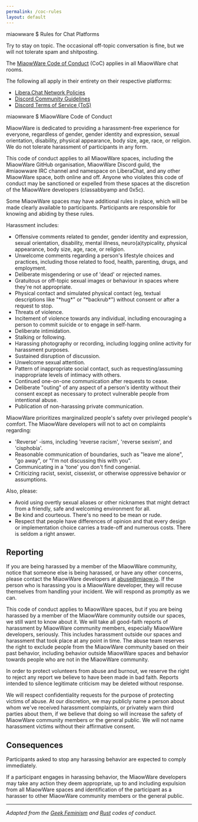 ```yaml
---
permalink: /coc-rules
layout: default
---
```


<p id="chat-rules"><span class="prompt">miaowware $</span> Rules for Chat Platforms</p>

Try to stay on topic.
The occasional off-topic conversation is fine, but we will not tolerate spam and shitposting.

The [MiaowWare Code of Conduct](#code-of-conduct) (CoC) applies in all MiaowWare chat rooms.

The following all apply in their entirety on their respective platforms:

- [Libera.Chat Network Policies](https://libera.chat/policies)
- [Discord Community Guidelines](https://discord.com/guidelines)
- [Discord Terms of Service (ToS)](https://discord.com/terms)

<p id="code-of-conduct"><span class="prompt">miaowware $</span> MiaowWare Code of Conduct</p>

MiaowWare is dedicated to providing a harassment-free experience for everyone, regardless of gender, gender identity and expression, sexual orientation, disability, physical appearance, body size, age, race, or religion. We do not tolerate harassment of participants in any form.

This code of conduct applies to all MiaowWare spaces, including the MiaowWare GitHub organisation, MiaowWare Discord guild, the #miaowware IRC channel and namespace on LiberaChat, and any other MiaowWare space, both online and off. Anyone who violates this code of conduct may be sanctioned or expelled from these spaces at the discretion of the MiaowWare developers (classabbyamp and 0x5c).

Some MiaowWare spaces may have additional rules in place, which will be made clearly available to participants. Participants are responsible for knowing and abiding by these rules.

Harassment includes:

- Offensive comments related to gender, gender identity and expression, sexual orientation, disability, mental illness, neuro(a)typicality, physical appearance, body size, age, race, or religion.
- Unwelcome comments regarding a person's lifestyle choices and practices, including those related to food, health, parenting, drugs, and employment.
- Deliberate misgendering or use of 'dead' or rejected names.
- Gratuitous or off-topic sexual images or behaviour in spaces where they're not appropriate.
- Physical contact and simulated physical contact (eg, textual descriptions like "\*hug\*" or "\*backrub\*") without consent or after a request to stop.
- Threats of violence.
- Incitement of violence towards any individual, including encouraging a person to commit suicide or to engage in self-harm.
- Deliberate intimidation.
- Stalking or following.
- Harassing photography or recording, including logging online activity for harassment purposes.
- Sustained disruption of discussion.
- Unwelcome sexual attention.
- Pattern of inappropriate social contact, such as requesting/assuming inappropriate levels of intimacy with others.
- Continued one-on-one communication after requests to cease.
- Deliberate "outing" of any aspect of a person's identity without their consent except as necessary to protect vulnerable people from intentional abuse.
- Publication of non-harassing private communication.

MiaowWare prioritizes marginalized people's safety over privileged people's comfort. The MiaowWare developers will not to act on complaints regarding:

- 'Reverse' -isms, including 'reverse racism', 'reverse sexism', and 'cisphobia'.
- Reasonable communication of boundaries, such as "leave me alone", "go away", or "I'm not discussing this with you".
- Communicating in a 'tone' you don't find congenial.
- Criticizing racist, sexist, cissexist, or otherwise oppressive behavior or assumptions.

Also, please:

- Avoid using overtly sexual aliases or other nicknames that might detract from a friendly, safe and welcoming environment for all.
- Be kind and courteous. There's no need to be mean or rude.
- Respect that people have differences of opinion and that every design or implementation choice carries a trade-off and numerous costs. There is seldom a right answer.

## Reporting

If you are being harassed by a member of the MiaowWare community, notice that someone else is being harassed, or have any other concerns, please contact the MiaowWare developers at [abuse@miaow.io](mailto:abuse@miaow.io). If the person who is harassing you is a MiaowWare developer, they will recuse themselves from handling your incident. We will respond as promptly as we can.

This code of conduct applies to MiaowWare spaces, but if you are being harassed by a member of the MiaowWare community outside our spaces, we still want to know about it. We will take all good-faith reports of harassment by MiaowWare community members, especially MiaowWare developers, seriously. This includes harassment outside our spaces and harassment that took place at any point in time. The abuse team reserves the right to exclude people from the MiaowWare community based on their past behavior, including behavior outside MiaowWare spaces and behavior towards people who are not in the MiaowWare community.

In order to protect volunteers from abuse and burnout, we reserve the right to reject any report we believe to have been made in bad faith. Reports intended to silence legitimate criticism may be deleted without response.

We will respect confidentiality requests for the purpose of protecting victims of abuse. At our discretion, we may publicly name a person about whom we've received harassment complaints, or privately warn third parties about them, if we believe that doing so will increase the safety of MiaowWare community members or the general public. We will not name harassment victims without their affirmative consent.

## Consequences

Participants asked to stop any harassing behavior are expected to comply immediately.

If a participant engages in harassing behavior, the MiaowWare developers may take any action they deem appropriate, up to and including expulsion from all MiaowWare spaces and identification of the participant as a harasser to other MiaowWare community members or the general public.

---

*Adapted from the [Geek Feminism](https://geekfeminism.wikia.org/wiki/Community_anti-harassment/Policy) and [Rust](https://www.rust-lang.org/policies/code-of-conduct) codes of conduct.*
